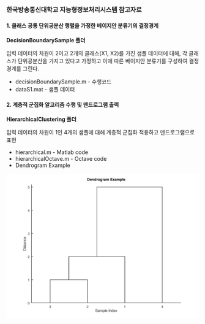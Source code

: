 ### 한국방송통신대학교 지능형정보처리시스템 참고자료

#### 1. 클래스 공통 단위공분산 행렬을 가정한 베이지안 분류기의 결정경계

**DecisionBoundarySample 폴더**

입력 데이터의 차원이 2이고 2개의 클래스(X1, X2)를 가진 샘플 데이터에 대해, 각 클래스가 단위공분산을 가지고 있다고 가정하고 이에 따른 베이지안 분류기를 구성하여 결정경계를 그린다. 

- decisionBoundarySample.m - 수행코드
- dataS1.mat - 샘플 데이터

#### 2. 계층적 군집화 알고리즘 수행 및 덴드로그램 출력

**HierarchicalClustering 폴더**

입력 데이터의 차원이 1인 4개의 샘플에 대해 계층적 군집화 적용하고 덴드로그램으로 표현

* hierarchical.m - Matlab code
* hierarchicalOctave.m - Octave code
* Dendrogram Example

![Dendrogram Example](./HierarchicalClustering/DendrogramExam.png)